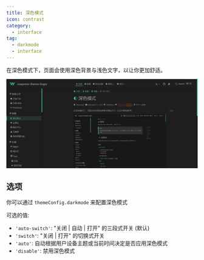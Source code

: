 ```yaml
---
title: 深色模式
icon: contrast
category:
  - interface
tag:
  - darkmode
  - interface
---
```


在深色模式下，页面会使用深色背景与浅色文字，以让你更加舒适。

<!-- more -->

![深色模式](./assets/darkmode.png)

## 选项

你可以通过 `themeConfig.darkmode` 来配置深色模式

可选的值:

- `'auto-switch'`: "关闭 | 自动 | 打开" 的三段式开关 (默认)
- `'switch'`: "关闭 | 打开" 的切换式开关
- `'auto'`: 自动根据用户设备主题或当前时间决定是否应用深色模式
- `'disable'`: 禁用深色模式
